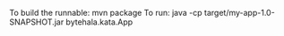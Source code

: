 To build the runnable: mvn package
To run: java -cp target/my-app-1.0-SNAPSHOT.jar bytehala.kata.App
